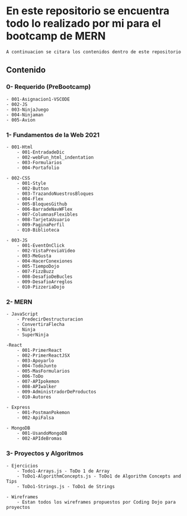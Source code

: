 ﻿# En este repositorio se encuentra todo lo realizado por mi para el bootcamp de MERN

    A continuacion se citara los contenidos dentro de este repositorio

## Contenido

### 0- Requerido (PreBootcamp)

    - 001-Asignacion1-VSCODE
    - 002-JS
    - 003-NinjaJuego
    - 004-Ninjaman
    - 005-Avion

### 1- Fundamentos de la Web 2021

    - 001-Html
        - 001-EntradadeDic
        - 002-webFun_html_indentation
        - 003-Formularios
        - 004-Portafolio

    - 002-CSS
        - 001-Style
        - 002-Button
        - 003-TrazandoNuestrosBloques
        - 004-Flex
        - 005-BloquesGithub
        - 006-BarradeNavWFlex
        - 007-ColumnasFlexibles
        - 008-TarjetaUsuario
        - 009-PaginaPerfil
        - 010-Biblioteca

    - 003-JS
        - 001-EventOnClick
        - 002-VistaPreviaVideo
        - 003-MeGusta
        - 004-HacerConexiones
        - 005-TiempoDojo
        - 007-FizzBuzz
        - 008-DesafioDeBucles
        - 009-DesafioArreglos
        - 010-PizzeriaDojo

### 2- MERN

    - JavaScript
        - PredecirDestructuracion
        - ConvertiraFlecha
        - Ninja
        - SuperNinja

    -React
        - 001-PrimerReact
        - 002-PrimerReactJSX
        - 003-Apoyarlo
        - 004-TodoJunto
        - 005-MasFormularios
        - 006-ToDo
        - 007-APIpokemon
        - 008-APIwalker
        - 009-AdministradorDeProductos
        - 010-Autores

    - Express
        - 001-PostmanPokemon
        - 002-ApiFalsa

    - MongoDB
        - 001-UsandoMongoDB
        - 002-APIdeBromas

### 3- Proyectos y Algoritmos
    - Ejercicios
        - Todo1-Arrays.js - ToDo 1 de Array
        - ToDo1-AlgorithmConcepts.js - ToDo1 de Algorithm Concepts and Tips
        - ToDo1-Strings.js - ToDo1 de Strings
    
    - Wireframes
        - Estan todos los wireframes propuestos por Coding Dojo para proyectos
